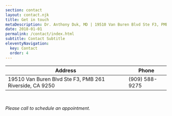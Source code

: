 ```yaml
---
section: contact
layout: contact.njk
title: Get in touch
metaDescription: Dr. Anthony Duk, MD | 1﻿9510 Van Buren Blvd Ste F3, PMB 261 Riverside, CA 92508
date: 2018-01-01
permalink: /contact/index.html
subtitle: Contact Subtitle
eleventyNavigation:
  key: Contact
  order: 4
---
```

| Address                                                 | Phone          |
| ------------------------------------------------------- | -------------- |
| 19510 Van Buren Blvd Ste F3, PMB 261 Riverside, CA 9250 | (909) 588-9275 |



<br>

*<span style="float:center">P﻿lease call to schedule an appointment.</span>*